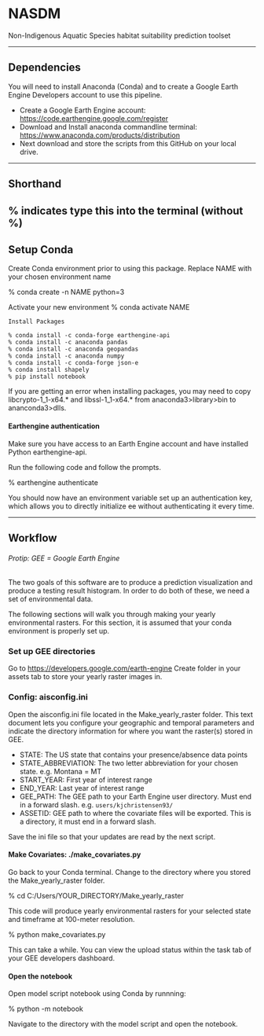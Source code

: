 # NASDM
Non-Indigenous Aquatic Species habitat suitability prediction toolset

---

## Dependencies
You will need to install Anaconda (Conda) and to create a Google Earth Engine Developers account to use this pipeline.

* Create a Google Earth Engine account: https://code.earthengine.google.com/register
* Download and Install anaconda commandline terminal: https://www.anaconda.com/products/distribution
* Next download and store the scripts from this GitHub on your local drive.

---
## Shorthand
% indicates type this into the terminal (without %)
---
## Setup Conda
Create Conda environment prior to using this package. Replace NAME with your chosen environment name

% conda create -n NAME python=3 

Activate your new environment
% conda activate NAME
```
Install Packages

% conda install -c conda-forge earthengine-api
% conda install -c anaconda pandas
% conda install -c anaconda geopandas
% conda install -c anaconda numpy
% conda install -c conda-forge json-e
% conda install shapely
% pip install notebook
```

If you are getting an error when installing packages, you may need to copy libcrypto-1_1-x64.* and libssl-1_1-x64.* from anaconda3>library>bin to ananconda3>dlls.

#### Earthengine authentication
Make sure you have access to an Earth Engine account and have installed Python earthengine-api. 

Run the following code and follow the prompts.

% earthengine authenticate 

You should now have an environment variable set up an authentication key, which allows you to directly initialize ee without authenticating it every time.

---

## Workflow

###### Protip: GEE = Google Earth Engine

The two goals of this software are to produce a prediction visualization and produce a testing result histogram.
In order to do both of these, we need a set of environmental data. 

The following sections will walk you through making your yearly environmental rasters.
For this section, it is assumed that your conda environment is properly set up.

### Set up GEE directories
Go to https://developers.google.com/earth-engine
Create folder in your assets tab to store your yearly raster images in.  


### Config: aisconfig.ini
Open the aisconfig.ini file located in the Make_yearly_raster folder. This text document lets you configure your geographic and temporal parameters and indicate  the directory information for where you want the raster(s) stored in GEE. 

* STATE: The US state that contains your presence/absence data points
* STATE_ABBREVIATION: The two letter abbreviation for your chosen state. e.g. Montana = MT
* START_YEAR: First year of interest range
* END_YEAR: Last year of interest range
* GEE_PATH: The GEE path to your Earth Engine user directory. Must end in a forward slash. e.g. `users/kjchristensen93/`
* ASSETID: GEE path to where the covariate files will be exported. This is a directory, it must end in a forward slash.

Save the ini file so that your updates are read by the next script.

#### Make Covariates: ./make_covariates.py
Go back to your Conda terminal. Change to the directory where you stored the Make_yearly_raster folder.  

% cd C:/Users/YOUR_DIRECTORY/Make_yearly_raster

This code will produce yearly environmental rasters for your selected state and timeframe at 100-meter resolution.

% python make_covariates.py

This can take a while.  You can view the upload status within the task tab of your GEE developers dashboard.

#### Open the notebook
Open model script notebook using Conda by runnning:

% python -m notebook

Navigate to the directory with the model script and open the notebook.




